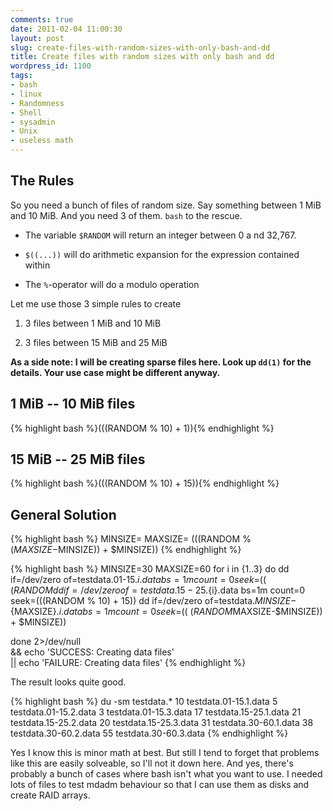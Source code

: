 ```yaml
---
comments: true
date: 2011-02-04 11:00:30
layout: post
slug: create-files-with-random-sizes-with-only-bash-and-dd
title: Create files with random sizes with only bash and dd
wordpress_id: 1100
tags:
- bash
- linux
- Randomness
- Shell
- sysadmin
- Unix
- useless math
---
```


## The Rules


So you need a bunch of files of random size. Say something between 1 MiB and 10 MiB. And you need 3 of them. `bash` to the rescue.



	
  * The variable `$RANDOM` will return an integer between 0 a nd 32,767.

	
  * `$((...))` will do arithmetic expansion for the expression contained within

	
  * The `%`-operator will do a modulo operation


Let me use those 3 simple rules to create

	
  1. 3 files between 1 MiB and 10 MiB

	
  2. 3 files between 15 MiB and 25 MiB


**As a side note: I will be creating sparse files here. Look up `dd(1)` for the details. Your use case might be different anyway.**


## 1 MiB -- 10 MiB files


{% highlight bash %}$(( ($RANDOM % 10) + 1)){% endhighlight %}


## 15 MiB -- 25 MiB files


{% highlight bash %}$(( ($RANDOM % 10) + 15)){% endhighlight %}


## General Solution


{% highlight bash %}
MINSIZE=<number>
MAXSIZE=<number>
$(( ($RANDOM % ($MAXSIZE-$MINSIZE)) + $MINSIZE))
{% endhighlight %}

{% highlight bash %}
MINSIZE=30
MAXSIZE=60
for i in {1..3}
do
    dd if=/dev/zero of=testdata.01-15.${i}.data bs=1m count=0 seek=$(( ($RANDOM % 10) + 1))
    dd if=/dev/zero of=testdata.15-25.${i}.data bs=1m count=0 seek=$(( ($RANDOM % 10) + 15))
    dd if=/dev/zero of=testdata.${MINSIZE}-${MAXSIZE}.${i}.data bs=1m count=0 seek=$(( ($RANDOM % ($MAXSIZE-$MINSIZE)) + $MINSIZE))

done 2>/dev/null \
&& echo 'SUCCESS: Creating data files' \
|| echo 'FAILURE: Creating data files'
{% endhighlight %}

The result looks quite good.

{% highlight bash %}
du -sm testdata.*
10	testdata.01-15.1.data
5	testdata.01-15.2.data
3	testdata.01-15.3.data
17	testdata.15-25.1.data
21	testdata.15-25.2.data
20	testdata.15-25.3.data
31	testdata.30-60.1.data
38	testdata.30-60.2.data
55	testdata.30-60.3.data
{% endhighlight %}

Yes I know this is minor math at best. But still I tend to forget that problems like this are easily solveable, so I'll not it down here. And yes, there's probably a bunch of cases where bash isn't what you want to use. I needed lots of files to test mdadm behaviour so that I can use them as disks and create RAID arrays.
